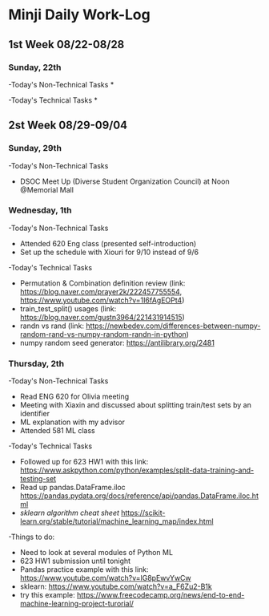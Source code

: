 # Minji Daily Work-Log

## 1st Week 08/22-08/28

### Sunday, 22th
-Today's Non-Technical Tasks
* 

-Today's Technical Tasks
*

## 2st Week 08/29-09/04

### Sunday, 29th
-Today's Non-Technical Tasks
* DSOC Meet Up (Diverse Student Organization Council) at Noon @Memorial Mall


### Wednesday, 1th
-Today's Non-Technical Tasks
* Attended 620 Eng class (presented self-introduction)
* Set up the schedule with Xiouri for 9/10 instead of 9/6

-Today's Technical Tasks
* Permutation & Combination definition review (link: https://blog.naver.com/prayer2k/222457755554, https://www.youtube.com/watch?v=1I6fAgEOPt4)
* train_test_split() usages (link: https://blog.naver.com/gustn3964/221431914515)
* randn vs rand (link: https://newbedev.com/differences-between-numpy-random-rand-vs-numpy-random-randn-in-python)
* numpy random seed generator: https://antilibrary.org/2481

### Thursday, 2th
-Today's Non-Technical Tasks
* Read ENG 620 for Olivia meeting
* Meeting with Xiaxin and discussed about splitting train/test sets by an identifier
* ML explanation with my advisor
* Attended 581 ML class

-Today's Technical Tasks
* Followed up for 623 HW1 with this link: https://www.askpython.com/python/examples/split-data-training-and-testing-set
* Read up pandas.DataFrame.iloc https://pandas.pydata.org/docs/reference/api/pandas.DataFrame.iloc.html
* *sklearn algorithm cheat sheet* https://scikit-learn.org/stable/tutorial/machine_learning_map/index.html

-Things to do:
* Need to look at several modules of Python ML
* 623 HW1 submission until tonight
* Pandas practice example with this link: https://www.youtube.com/watch?v=lG8pEwvYwCw
* sklearn: https://www.youtube.com/watch?v=a_F6Zu2-B1k
* try this example: https://www.freecodecamp.org/news/end-to-end-machine-learning-project-turorial/
